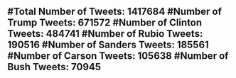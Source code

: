 #Total Number of Tweets: 1417684 
#Number of Trump Tweets: 671572
#Number of Clinton Tweets: 484741
#Number of Rubio Tweets: 190516
#Number of Sanders Tweets: 185561
#Number of Carson Tweets: 105638
#Number of Bush Tweets: 70945
---
